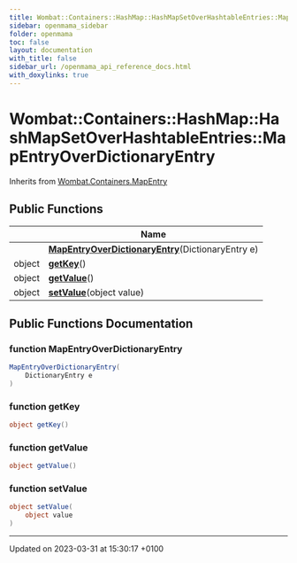 ```yaml
---
title: Wombat::Containers::HashMap::HashMapSetOverHashtableEntries::MapEntryOverDictionaryEntry
sidebar: openmama_sidebar
folder: openmama
toc: false
layout: documentation
with_title: false
sidebar_url: /openmama_api_reference_docs.html
with_doxylinks: true
---
```


# Wombat::Containers::HashMap::HashMapSetOverHashtableEntries::MapEntryOverDictionaryEntry





Inherits from [Wombat.Containers.MapEntry](interfaceWombat_1_1Containers_1_1MapEntry.html)

## Public Functions

|                | Name           |
| -------------- | -------------- |
| | **[MapEntryOverDictionaryEntry](classWombat_1_1Containers_1_1HashMap_1_1HashMapSetOverHashtableEntries_1_1MapEntryOverDictionaryEntry.html#function-mapentryoverdictionaryentry)**(DictionaryEntry e) |
| object | **[getKey](classWombat_1_1Containers_1_1HashMap_1_1HashMapSetOverHashtableEntries_1_1MapEntryOverDictionaryEntry.html#function-getkey)**() |
| object | **[getValue](classWombat_1_1Containers_1_1HashMap_1_1HashMapSetOverHashtableEntries_1_1MapEntryOverDictionaryEntry.html#function-getvalue)**() |
| object | **[setValue](classWombat_1_1Containers_1_1HashMap_1_1HashMapSetOverHashtableEntries_1_1MapEntryOverDictionaryEntry.html#function-setvalue)**(object value) |

## Public Functions Documentation

### function MapEntryOverDictionaryEntry

```csharp
MapEntryOverDictionaryEntry(
    DictionaryEntry e
)
```


### function getKey

```csharp
object getKey()
```


### function getValue

```csharp
object getValue()
```


### function setValue

```csharp
object setValue(
    object value
)
```


-------------------------------

Updated on 2023-03-31 at 15:30:17 +0100